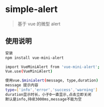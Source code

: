 # simple-alert

> 基于 vue 的微型 alert

## 使用说明

``` bash
安装
npm install vue-mini-alert

import VueMiniAlert from 'vue-mini-alert';
Vue.use(VueMiniAlert)

使用vue.$minialert(message, type,duration)
message 提示内容
type=['info','error','success','warning']
duration显示时长，小于0一直显示,点击立即关闭
默认是info,持续3000ms,message不能为空
```
